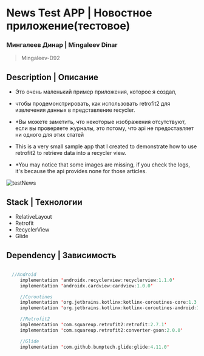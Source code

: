 # News Test APP | Новостное приложение(тестовое)

### Мингалеев Динар | Mingaleev Dinar
> Mingaleev-D92

## Description | Описание

+ Это очень маленький пример приложения, которое я создал,
+ чтобы продемонстрировать, как использовать retrofit2 для извлечения данных в представление recycler.

 + *Вы можете заметить, что некоторые изображения отсутствуют, если вы проверяете журналы, это потому, что api не предоставляет ни одного для этих статей

  + This is a very small sample app that I created to demonstrate how to use retrofit2 to retrieve data into a recycler view.

   + *You may notice that some images are missing, if you check the logs, it's because the api provides none for those articles.


![testNews](https://user-images.githubusercontent.com/61611031/162547869-b85f98de-b534-4a03-b102-dcf42a1ea762.gif)

## Stack | Технологии

 + RelativeLayout
 + Retrofit
 + RecyclerView
 + Glide


## Dependency | Зависимость

```kotlin

  //Android
     implementation 'androidx.recyclerview:recyclerview:1.1.0'
     implementation 'androidx.cardview:cardview:1.0.0'

     //Coroutines
     implementation 'org.jetbrains.kotlinx:kotlinx-coroutines-core:1.3.7'
     implementation 'org.jetbrains.kotlinx:kotlinx-coroutines-android:1.3.5'

     //Retrofit2
     implementation 'com.squareup.retrofit2:retrofit:2.7.1'
     implementation 'com.squareup.retrofit2:converter-gson:2.0.0'

     //Glide
     implementation 'com.github.bumptech.glide:glide:4.11.0'

```
